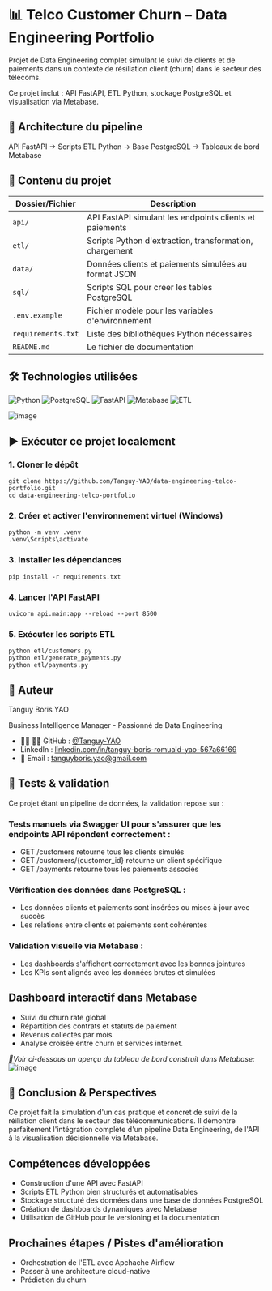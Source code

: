 # 📊 Telco Customer Churn – Data Engineering Portfolio

Projet de Data Engineering complet simulant le suivi de clients et de paiements
dans un contexte de résiliation client (churn) dans le secteur des télécoms.

Ce projet inclut : API FastAPI, ETL Python, stockage PostgreSQL et visualisation via Metabase.


## 🚀 Architecture du pipeline
API FastAPI → Scripts ETL Python → Base PostgreSQL → Tableaux de bord Metabase

## 📂 Contenu du projet

| Dossier/Fichier      | Description                                               |
|----------------------|-----------------------------------------------------------|
| `api/`               | API FastAPI simulant les endpoints clients et paiements   |
| `etl/`               | Scripts Python d'extraction, transformation, chargement   |
| `data/`              | Données clients et paiements simulées au format JSON      |
| `sql/`               | Scripts SQL pour créer les tables PostgreSQL              |
| `.env.example`       | Fichier modèle pour les variables d'environnement         |
| `requirements.txt`   | Liste des bibliothèques Python nécessaires                |
| `README.md`          | Le fichier de documentation                               |


## 🛠️ Technologies utilisées

![Python](https://img.shields.io/badge/Python-3.10-blue)
![PostgreSQL](https://img.shields.io/badge/PostgreSQL-%23336791.svg?logo=postgresql&logoColor=white)
![FastAPI](https://img.shields.io/badge/FastAPI-005571?logo=fastapi)
![Metabase](https://img.shields.io/badge/Metabase-0063F7?logo=metabase&logoColor=white)
![ETL](https://img.shields.io/badge/ETL%20Pipeline-Automated-success)

![image](https://github.com/user-attachments/assets/7f1c76ff-43dd-4904-9ddb-6de43ace8009)

## ▶️ Exécuter ce projet localement

### 1. Cloner le dépôt
```
git clone https://github.com/Tanguy-YAO/data-engineering-telco-portfolio.git
cd data-engineering-telco-portfolio
```

### 2. Créer et activer l'environnement virtuel (Windows)
```
python -m venv .venv
.venv\Scripts\activate
```

### 3. Installer les dépendances
```
pip install -r requirements.txt
```

### 4. Lancer l'API FastAPI
```
uvicorn api.main:app --reload --port 8500
```

### 5. Exécuter les scripts ETL
```
python etl/customers.py
python etl/generate_payments.py
python etl/payments.py
```

## 👤 Auteur

Tanguy Boris YAO

Business Intelligence Manager - Passionné de Data Engineering

- 🧑‍💻 🧑‍💻 GitHub : [@Tanguy-YAO](https://github.com/Tanguy-YAO)
-  LinkedIn : [linkedin.com/in/tanguy-boris-romuald-yao-567a66169](https://www.linkedin.com/in/tanguy-boris-romuald-yao-567a66169/)
- 📧 Email : tanguyboris.yao@gmail.com

## 🧪 Tests & validation

Ce projet étant un pipeline de données, la validation repose sur :

### Tests manuels via Swagger UI pour s'assurer que les endpoints API répondent correctement :
- GET /customers retourne tous les clients simulés
- GET /customers/{customer_id} retourne un client spécifique
- GET /payments retourne tous les paiements associés

### Vérification des données dans PostgreSQL :
- Les données clients et paiements sont insérées ou mises à jour avec succès
- Les relations entre clients et paiements sont cohérentes

### Validation visuelle via Metabase :
- Les dashboards s'affichent correctement avec les bonnes jointures
- Les KPIs sont alignés avec les données brutes et simulées

## Dashboard interactif dans Metabase
- Suivi du churn rate global
- Répartition des contrats et statuts de paiement
- Revenus collectés par mois
- Analyse croisée entre churn et services internet.

_📸Voir ci-dessous un aperçu du tableau de bord construit dans Metabase:_
![image](https://github.com/user-attachments/assets/189319e8-a235-4b00-9083-71e824d04b46)


## 🧠 Conclusion & Perspectives

Ce projet fait la simulation d'un cas pratique et concret de suivi de la réiliation client dans le secteur des télécommunications. Il démontre parfaitement l'intégration complète d'un pipeline Data Engineering, de l'API à la visualisation décisionnelle via Metabase.

## Compétences développées
- Construction d'une API avec FastAPI
- Scripts ETL Python bien structurés et automatisables
- Stockage structuré des données dans une base de données PostgreSQL
- Création de dashboards dynamiques avec Metabase
- Utilisation de GitHub pour le versioning et la documentation

## Prochaines étapes / Pistes d'amélioration
- Orchestration de l'ETL avec Apchache Airflow
- Passer à une architecture cloud-native
- Prédiction du churn

